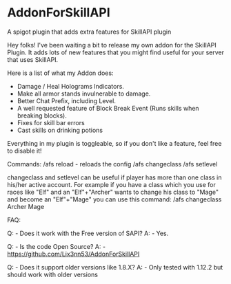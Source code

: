 # AddonForSkillAPI
A spigot plugin that adds extra features for SkillAPI plugin

Hey folks! I've been waiting a bit to release my own addon for the SkillAPI Plugin.
It adds lots of new features that you might find useful for your server that uses
SkillAPI.

Here is a list of what my Addon does:

- Damage / Heal Holograms Indicators.
- Make all armor stands invulnerable to damage.
- Better Chat Prefix, including Level.
- A well requested feature of Block Break Event (Runs skills when breaking blocks).
- Fixes for skill bar errors
- Cast skills on drinking potions

Everything in my plugin is toggleable, so if you don't like a feature, feel free to disable it!

Commands:
/afs reload - reloads the config
/afs changeclass <player> <class to change> <new class>
/afs setlevel <player> <class> <level>

changeclass and setlevel can be useful if player has more than one class in his/her active account.
For example if you have a class which you use for races like "Elf" and an "Elf"+"Archer" wants to change his class to "Mage" and
become an "Elf"+"Mage" you can use this command: /afs changeclass <player> Archer Mage

FAQ:

Q: - Does it work with the Free version of SAPI?
A: - Yes.

Q: - Is the code Open Source?
A: - https://github.com/Lix3nn53/AddonForSkillAPI

Q: - Does it support older versions like 1.8.X?
A: - Only tested with 1.12.2 but should work with older versions
